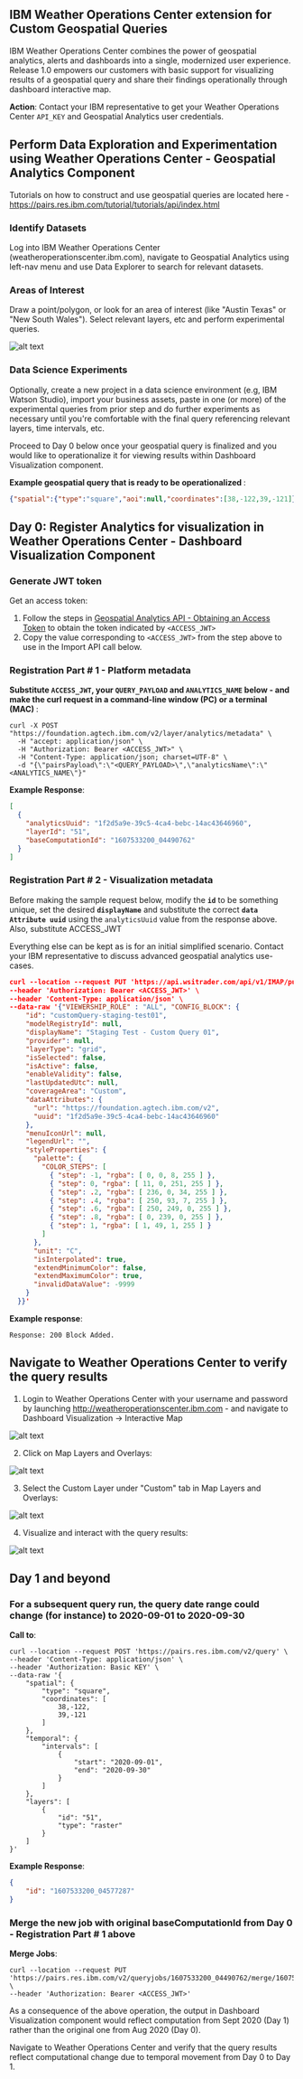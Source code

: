 ## IBM Weather Operations Center extension for Custom Geospatial Queries </h1>

IBM Weather Operations Center combines the power of geospatial analytics, alerts and dashboards into a single, modernized user experience. Release 1.0 empowers our customers with basic support for visualizing results of a geospatial query and share their findings operationally through dashboard interactive map.

__Action__: Contact your IBM representative to get your Weather Operations Center `API_KEY` and Geospatial Analytics user credentials.

## Perform Data Exploration and Experimentation using Weather Operations Center - Geospatial Analytics Component

 Tutorials on how to construct and use geospatial queries are located here - https://pairs.res.ibm.com/tutorial/tutorials/api/index.html

 ### Identify Datasets

 Log into IBM Weather Operations Center (weatheroperationscenter.ibm.com), navigate to Geospatial Analytics using left-nav menu and use Data Explorer to search for relevant datasets.

 ### Areas of Interest

 Draw a point/polygon, or look for an area of interest (like "Austin Texas" or "New South Wales"). Select relevant layers, etc and perform experimental queries.

 ![alt text](https://github.com/IBM/Weather-Operations-Center/blob/master/docs/resources/woc-geospatial-03.png?raw=true)

 ### Data Science Experiments

 Optionally, create a new project in a data science environment (e.g, IBM Watson Studio), import your business assets, paste in one (or more) of the experimental queries from prior step and do further experiments as necessary until you're comfortable with the final query referencing relevant layers, time intervals, etc.

Proceed to Day 0 below once your geospatial query is finalized and you would like to operationalize it for viewing results within Dashboard Visualization component.

<b>Example geospatial query that is ready to be operationalized </b>:

``` json
{"spatial":{"type":"square","aoi":null,"coordinates":[38,-122,39,-121]},"temporal":{"intervals":[{"start":"2020-08-01","end":"2020-08-31"}]},"layers":[{"id":"51","type":"raster"}]}
```

## Day 0: Register Analytics for visualization in Weather Operations Center - Dashboard Visualization Component

### Generate JWT token

Get an access token:
1. Follow the steps in [Geospatial Analytics API - Obtaining an Access Token](./geospatial-api.md) to obtain the token indicated by `<ACCESS_JWT>`
2. Copy the value corresponding to `<ACCESS_JWT>` from the step above to use in the Import API call below.

### Registration Part # 1 - Platform metadata

<b>Substitute `ACCESS_JWT`, your `QUERY_PAYLOAD` and `ANALYTICS_NAME` below - and make the curl request in a command-line window (PC) or a terminal (MAC) </b>:

``` shell
curl -X POST "https://foundation.agtech.ibm.com/v2/layer/analytics/metadata" \
  -H "accept: application/json" \
  -H "Authorization: Bearer <ACCESS_JWT>" \
  -H "Content-Type: application/json; charset=UTF-8" \
  -d "{\"pairsPayload\":\"<QUERY_PAYLOAD>\",\"analyticsName\":\"<ANALYTICS_NAME\"}"
```

<b>Example Response</b>:

``` json
[
  {
    "analyticsUuid": "1f2d5a9e-39c5-4ca4-bebc-14ac43646960",
    "layerId": "51",
    "baseComputationId": "1607533200_04490762"
  }
]
```

### Registration Part # 2 - Visualization metadata


 Before making the sample request below, modify the <b>`id`</b> to be something unique, set the desired <b>`displayName`</b> and substitute the correct <b>`data Attribute uuid`</b> using the `analyticsUuid` value from the response above. Also, substitute ACCESS_JWT

 Everything else can be kept as is for an initial simplified scenario. Contact your IBM representative to discuss advanced geospatial analytics use-cases.


``` json
curl --location --request PUT 'https://api.wsitrader.com/api/v1/IMAP/put-layer-config-block' \
--header 'Authorization: Bearer <ACCESS_JWT>' \
--header 'Content-Type: application/json' \
--data-raw '{"VIEWERSHIP_ROLE" : "ALL", "CONFIG_BLOCK": {
    "id": "customQuery-staging-test01",
    "modelRegistryId": null,
    "displayName": "Staging Test - Custom Query 01",
    "provider": null,
    "layerType": "grid",
    "isSelected": false,
    "isActive": false,
    "enableValidity": false,
    "lastUpdatedUtc": null,
    "coverageArea": "Custom",
    "dataAttributes": {
      "url": "https://foundation.agtech.ibm.com/v2",
      "uuid": "1f2d5a9e-39c5-4ca4-bebc-14ac43646960"
    },
    "menuIconUrl": null,
    "legendUrl": "",
    "styleProperties": {
      "palette": {
        "COLOR_STEPS": [
          { "step": -1, "rgba": [ 0, 0, 8, 255 ] },
          { "step": 0, "rgba": [ 11, 0, 251, 255 ] },
          { "step": .2, "rgba": [ 236, 0, 34, 255 ] },
          { "step": .4, "rgba": [ 250, 93, 7, 255 ] },
          { "step": .6, "rgba": [ 250, 249, 0, 255 ] },
          { "step": .8, "rgba": [ 0, 239, 0, 255 ] },
          { "step": 1, "rgba": [ 1, 49, 1, 255 ] }
        ]
      },
      "unit": "C",
      "isInterpolated": true,
      "extendMinimumColor": false,
      "extendMaximumColor": true,
      "invalidDataValue": -9999
    }
  }}'
```

<b>Example response</b>:

`Response: 200
Block Added.`






## Navigate to Weather Operations Center to verify the query results

1. Login to Weather Operations Center with your username and password by launching http://weatheroperationscenter.ibm.com - and navigate to Dashboard Visualization -> Interactive Map

![alt text](https://github.com/IBM/Weather-Operations-Center/blob/master/docs/resources/woc-maximo01.png?raw=true)


2. Click on Map Layers and Overlays:

![alt text](https://github.com/IBM/Weather-Operations-Center/blob/master/docs/resources/woc-maximo02.png?raw=true)


3. Select the Custom Layer under "Custom" tab in Map Layers and Overlays:

![alt text](https://github.com/IBM/Weather-Operations-Center/blob/master/docs/resources/woc-geospatial-04.png?raw=true)


4. Visualize and interact with the query results:

![alt text](https://github.com/IBM/Weather-Operations-Center/blob/master/docs/resources/woc-geospatial-07.png?raw=true)


## Day 1 and beyond


### For a subsequent query run, the query date range could change (for instance) to 2020-09-01 to 2020-09-30


<b>Call to</b>:

``` shell
curl --location --request POST 'https://pairs.res.ibm.com/v2/query' \
--header 'Content-Type: application/json' \
--header 'Authorization: Basic KEY' \
--data-raw '{
    "spatial": {
        "type": "square",
        "coordinates": [
            38,-122,
            39,-121
        ]
    },
    "temporal": {
        "intervals": [
            {
                "start": "2020-09-01",
                "end": "2020-09-30"
            }
        ]
    },
    "layers": [
        {
            "id": "51",
            "type": "raster"
        }
    ]
}'
```

<b>Example Response</b>:

``` json
{
    "id": "1607533200_04577287"
}
```

### Merge the new job with original baseComputationId from Day 0 - Registration Part # 1 above

<b>Merge Jobs</b>:

``` shell
curl --location --request PUT 'https://pairs.res.ibm.com/v2/queryjobs/1607533200_04490762/merge/1607533200_04577287' \
--header 'Authorization: Bearer <ACCESS_JWT>'
```

As a consequence of the above operation, the output in Dashboard Visualization component would reflect computation from Sept 2020 (Day 1) rather than the original one from Aug 2020 (Day 0).

Navigate to Weather Operations Center and verify that the query results reflect computational change due to temporal movement from Day 0 to Day 1.
